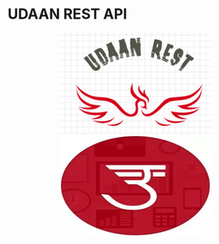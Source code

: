 # UDAAN REST API

<p align="center">
  <img width="300" height="200" src="images/my-logo.png">
  <img width="300" height="200" src="images/udaan-logo.jpg">
</p>

